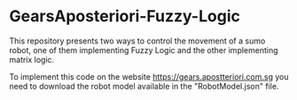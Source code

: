 # GearsAposteriori-Fuzzy-Logic
This repository presents two ways to control the movement of a sumo robot, one of them implementing Fuzzy Logic and the other implementing matrix logic.

To implement this code on the website https://gears.apostteriori.com.sg you need to download the robot model available in the "RobotModel.json" file.
